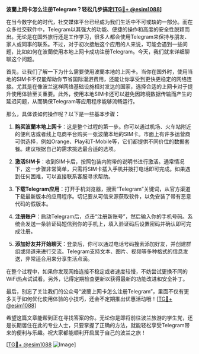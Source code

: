 **波蘭上网卡怎么注册Telegram？轻松几步搞定[[TG💪+ @esim1088](https://t.me/s/esim1088)]**

在当今数字化的时代，社交媒体平台已经成为我们生活中不可或缺的一部分。而在众多社交软件中，Telegram以其强大的功能、便捷的操作和高度的安全性脱颖而出。无论是在国外旅行还是工作学习，很多人都会使用Telegram来保持与朋友、家人或同事的联系。不过，对于初次接触这个应用的人来说，可能会遇到一些问题，比如如何在波蘭使用本地上网卡成功注册Telegram。今天，我们就来详细聊聊这个问题。

首先，让我们了解一下为什么需要使用波蘭本地的上网卡。当你在国外时，使用当地的SIM卡不仅能帮助你节省国际漫游费用，还能让你享受到更快更稳定的网络连接。尤其是在像波兰这样网络基础设施相对发达的国家，选择合适的上网卡对于提升使用体验至关重要。此外，使用本地SIM卡还可以避免因跨境数据传输而产生的延迟问题，从而确保Telegram等应用程序能够流畅运行。

那么，具体该如何操作呢？以下是一些基本步骤：

1. **购买波蘭本地上网卡**：这是整个过程的第一步。你可以通过机场、火车站附近的便利店或者线上电商平台购买一张波蘭本地的SIM卡。市面上有许多运营商可供选择，例如Orange、Play和T-Mobile等，它们都提供不同价位的数据套餐。建议根据自己的需求挑选最合适的选项。

2. **激活SIM卡**：收到SIM卡后，按照包装内附带的说明书进行激活。通常情况下，这一步骤非常简单，只需将SIM卡插入手机并拨打电话即可完成。如果遇到任何困难，可以直接联系客服寻求帮助。

3. **下载Telegram应用**：打开手机浏览器，搜索“Telegram”关键词，从官方渠道下载最新版本的应用程序。切记要从可信来源获取软件，以免安装了带有恶意代码的假版本。

4. **注册账户**：启动Telegram后，点击“注册新账号”，然后输入你的手机号码。系统会发送一条验证码短信到你的手机上，填入验证码后设置密码并确认即可完成注册。

5. **添加好友并开始聊天**：登录后，你可以通过电话号码搜索添加好友，并创建群组或频道来进行交流。Telegram支持文本、图片、视频等多种格式的信息发送，非常适合用来分享生活点滴。

在整个过程中，如果你发现网络连接不稳定或者速度较慢，不妨尝试更换不同的WiFi热点试试看。另外，记得定期检查更新以获得最新的功能改进和安全补丁。

最后，别忘了关注我们的公众号“波蘭上网卡怎么注册Telegram”，里面不仅有更多关于如何优化使用体验的小技巧，还会不定期推出优惠活动哦！[[TG💪+ @esim1088](https://t.me/s/esim1088)]

希望这篇文章能帮到正在寻找答案的你。无论你是即将前往波兰旅游的学生党，还是长期居住在此的专业人士，只要掌握了正确的方法，就能轻松享受Telegram带来的便利与乐趣。祝大家都能顺利开启属于自己的波兰之旅！

[[TG💪+ @esim1088](https://t.me/s/esim1088) ![Image](https://i.postimg.cc/4NQfJmqS/Snipaste-2025-05-13-00-14-12.png)]